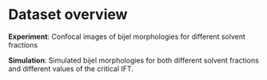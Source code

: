 # Dataset overview 

**Experiment**: Confocal images of bijel morphologies for different solvent fractions 

**Simulation**: Simulated bijel morphologies for both different solvent fractions and different values of the critical IFT. 
